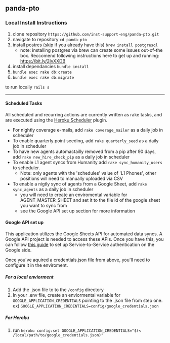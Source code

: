## panda-pto

### Local Install Instructions

1. clone repository `https://github.com/inst-support-eng/panda-pto.git`
1. navigate to repository `cd panda-pto`
1. install postres (skip if you already have this) `brew install postgresql`
    - note: installing postgres via brew can create some issues out-of-the box. Reccomend following instructions here to get up and running: https://bit.ly/2IvXXDB
1. install dependancies `bundle install`
1. `bundle exec rake db:create`
1. `bundle exec rake db:migrate`

to run locally `rails s`

---

#### Scheduled Tasks
All scheduled and recurring actions are currently written as rake tasks, and are executed using the [Heroku Scheduler](https://devcenter.heroku.com/articles/scheduler) plugin. 
- For nightly coverage e-mails, add `rake coverage_mailer` as a daily job in scheduler 
- To enable quarterly point seeding, add `rake quarterly_seed` as a daily job in scheduler
- To have new agents automactailly removed from a pip after 90 days, add  `rake new_hire_check_pip` as a daily job in scheduler
- To enable L1 agent syncs from Humanity add `rake sync_humanity_users` to scheduler. 
    - Note: only agents with the 'schedules' value of 'L1 Phones', other positions will need to manually uploaded via CSV
- To enable a nigtly sync of agents from a Google Sheet, add `rake sync_agents` as a daily job in scheduler
    - you will need to create an enviromental variable for AGENT_MASTER_SHEET and set it to the file id of the google sheet you want to sync from
    - see the Google API set up section for more information


#### Google API set up
This application utilizes the Google Sheets API for automated data syncs. A Google API project is needed to access these APIs. Once you have this, you can follow [this guide](https://cloud.google.com/docs/authentication/production#obtaining_and_providing_service_account_credentials_manually) to set up Service-to-Service authentication on the Google side. 

Once you've aquired a credentials.json file from above, you'll need to configure it in the enviroment.

##### For a local enviorment
1. Add the .json file to to the `/config` directory
1. In your .env file, create an enviormental variable for `GOOGLE_APPLICATION_CREDENTIALS` pointing to the .json file from step one. ex) `GOOGLE_APPLICATION_CREDENTIALS=config/google_credentials.json`

##### For Heroku
1. run `heroku config:set GOOGLE_APPLICATION_CREDENTIALS="$(< /local/path/to/google_credentials.json)"`
